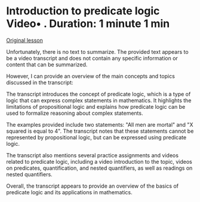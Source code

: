 # Introduction to predicate logic Video• . Duration: 1 minute 1 min

[Original lesson](https://www.coursera.org/learn/uol-discrete-mathematics/lecture/M6DBX/introduction-to-predicate-logic)

Unfortunately, there is no text to summarize. The provided text appears to be a video transcript and does not contain any specific information or content that can be summarized.

However, I can provide an overview of the main concepts and topics discussed in the transcript:

The transcript introduces the concept of predicate logic, which is a type of logic that can express complex statements in mathematics. It highlights the limitations of propositional logic and explains how predicate logic can be used to formalize reasoning about complex statements.

The examples provided include two statements: "All men are mortal" and "X squared is equal to 4". The transcript notes that these statements cannot be represented by propositional logic, but can be expressed using predicate logic.

The transcript also mentions several practice assignments and videos related to predicate logic, including a video introduction to the topic, videos on predicates, quantification, and nested quantifiers, as well as readings on nested quantifiers.

Overall, the transcript appears to provide an overview of the basics of predicate logic and its applications in mathematics.

